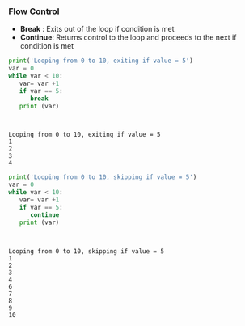 ### Flow Control
+ **Break**   : Exits out of the loop if condition is met
+ **Continue**: Returns control to the loop and proceeds to the next if condition is met


```python
print('Looping from 0 to 10, exiting if value = 5')
var = 0                    
while var < 10:              
   var= var +1
   if var == 5:
      break
   print (var)




```

    Looping from 0 to 10, exiting if value = 5
    1
    2
    3
    4



```python
print('Looping from 0 to 10, skipping if value = 5')
var = 0                    
while var < 10:              
   var= var +1
   if var == 5:
      continue
   print (var)




```

    Looping from 0 to 10, skipping if value = 5
    1
    2
    3
    4
    6
    7
    8
    9
    10
    
